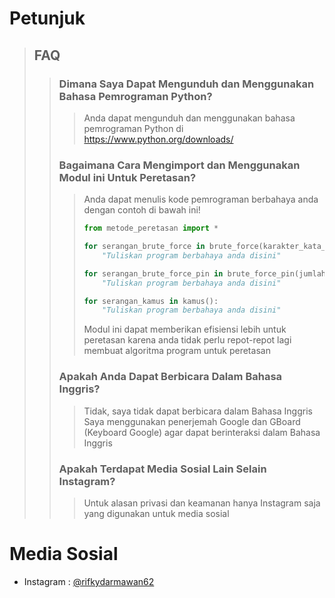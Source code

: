  # Petunjuk
> ## FAQ
>> ### Dimana Saya Dapat Mengunduh dan Menggunakan Bahasa Pemrograman Python?
>>> Anda dapat mengunduh dan menggunakan bahasa pemrograman Python di https://www.python.org/downloads/
>> ### Bagaimana Cara Mengimport dan Menggunakan Modul ini Untuk Peretasan?
>>> Anda dapat menulis kode pemrograman berbahaya anda dengan contoh di bawah ini!
>>> ~~~Python
>>> from metode_peretasan import *
>>>
>>> for serangan_brute_force in brute_force(karakter_kata_sandi = "abcdefghijklmnopqrstuvwxyz", panjang_kata_sandi = 2):
>>>     "Tuliskan program berbahaya anda disini"
>>> 
>>> for serangan_brute_force_pin in brute_force_pin(jumlah_digit = 4, string_output = True):
>>>     "Tuliskan program berbahaya anda disini"
>>>
>>> for serangan_kamus in kamus():
>>>     "Tuliskan program berbahaya anda disini"
>>> ~~~
>>> Modul ini dapat memberikan efisiensi lebih untuk peretasan karena anda tidak perlu repot-repot lagi membuat algoritma program untuk peretasan
>> ### Apakah Anda Dapat Berbicara Dalam Bahasa Inggris?
>>> Tidak, saya tidak dapat berbicara dalam Bahasa Inggris  
>>> Saya menggunakan penerjemah Google dan GBoard (Keyboard Google) agar dapat berinteraksi dalam Bahasa Inggris
>> ### Apakah Terdapat Media Sosial Lain Selain Instagram?
>>> Untuk alasan privasi dan keamanan hanya Instagram saja yang digunakan untuk media sosial
# Media Sosial
- Instagram : [@rifkydarmawan62](https://www.instagram.com/rifkydarmawan62/)
